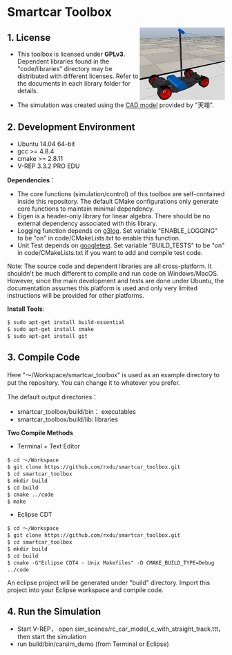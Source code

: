 # Smartcar Toolbox

<img src="/docs/img/car_model_c.png" align="right" height="168" >


## 1. License

* This toolbox is licensed under **GPLv3**. Dependent libraries found in the "code/libraries" directory may be distributed with different licenses. Refer to the documents in each library folder for details.

* The simulation was created using the [CAD model](http://www.znczz.com/forum.php?mod=viewthread&tid=237102) provided by "天翊".


## 2. Development Environment

* Ubuntu 14.04 64-bit
* gcc >= 4.8.4
* cmake >= 2.8.11
* V-REP 3.3.2 PRO EDU

**Dependencies**：

* The core functions (simulation/control) of this toolbox are self-contained inside this repository. The default CMake configurations only generate core functions to maintain minimal dependency.
* Eigen is a header-only library for linear algebra. There should be no external dependency associated with this library.
* Logging function depends on [g3log](https://github.com/KjellKod/g3log). Set variable "ENABLE_LOGGING" to be "on" in code/CMakeLists.txt to enable this function.
* Unit Test depends on [googletest](https://github.com/google/googletest). Set variable "BUILD_TESTS" to be "on" in code/CMakeLists.txt if you want to add and compile test code.

Note: The source code and dependent libraries are all cross-platform. It shouldn't be much different to compile and run code on Windows/MacOS. However, since the main development and tests are done under Ubuntu, the documentation assumes this platform is used and only very limited instructions will be provided for other platforms.

**Install Tools**:
```
$ sudo apt-get install build-essential
$ sudo apt-get install cmake
$ sudo apt-get install git
```

## 3. Compile Code

Here "～/Workspace/smartcar_toolbox" is used as an example directory to put the repository. You can change it to whatever you prefer.

The default output directories：

* smartcar_toolbox/build/bin： executables
* smartcar_toolbox/build/lib: libraries

**Two Compile Methods**

* Terminal + Text Editor
```
$ cd ～/Workspace
$ git clone https://github.com/rxdu/smartcar_toolbox.git
$ cd smartcar_toolbox
$ mkdir build
$ cd build
$ cmake ../code
$ make
```

* Eclipse CDT
```
$ cd ～/Workspace
$ git clone https://github.com/rxdu/smartcar_toolbox.git
$ cd smartcar_toolbox
$ mkdir build
$ cd build
$ cmake -G"Eclipse CDT4 - Unix Makefiles" -D CMAKE_BUILD_TYPE=Debug ../code
```
An eclipse project will be generated under "build" directory. Import this project into your Eclipse workspace and compile code.

## 4. Run the Simulation

* Start V-REP， open sim_scenes/rc_car_model_c_with_straight_track.ttt，then start the simulation
* run build/bin/carsim_demo (from Terminal or Eclipse)
